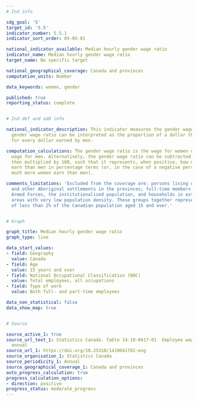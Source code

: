 ```yaml
---
# Ind info

sdg_goal: '5'
target_id: '5.5'
indicator_number: 5.5.1
indicator_sort_order: 05-05-01

national_indicator_available: Median hourly gender wage ratio
indicator_name: Median hourly gender wage ratio
target_name: No specific target

national_geographical_coverage: Canada and provinces
computation_units: Number

data_keywords: women, gender

published: true
reporting_status: complete


# Ind def and add info

national_indicator_description: This indicator measures the gender wage ratio. The
  gender wage ratio can be interpreted as the proportion of a dollar that women earn
  for every dollar earned by men.

computation_calculations: The gender wage ratio is the wage for women divided by the
  wage for men. Alternatively, the gender wage ratio can be subtracted from one and
  then multiplied by 100, such that it represents, when positive, how much less women
  earn than men in percentage terms (or, in the case of a negative percentage, how
  much more women earn than men).

comments_limitations: 'Excluded from the coverage are: persons living on reserves
  and other Aboriginal settlements in the provinces; full-time members of the Canadian
  Armed Forces, the institutionalized population, and households in extremely remote
  areas with very low population density. These groups together represent an exclusion
  of less than 2% of the Canadian population aged 15 and over.'


# Graph

graph_title: Median hourly gender wage ratio
graph_type: line

data_start_values:
- field: Geography
  value: Canada
- field: Age
  value: 15 years and over
- field: National Occupational Classification (NOC)
  value: Total employees, all occupations
- field: Type of work
  value: Both full- and part-time employees

data_non_statistical: false
data_show_map: true


# Source

source_active_1: true
source_url_text_1: Statistics Canada. Table 14-10-0417-01  Employee wages by occupation,
  annual
source_url_1: https://doi.org/10.25318/1410041701-eng
source_organisation_1: Statistics Canada
source_periodicity_1: Annual
source_geographical_coverage_1: Canada and provinces
auto_progress_calculation: true
progress_calculation_options:
- direction: positive
progress_status: moderate_progress
---
```

